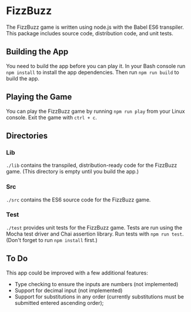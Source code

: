 # FizzBuzz
The FizzBuzz game is written using node.js with the Babel ES6 transpiler. This package includes source code, distribution code, and unit tests.

## Building the App
You need to build the app before you can play it. In your Bash console run `npm install` to install the app dependencies. Then run `npm run build` to build the app.

## Playing the Game
You can play the FizzBuzz game by running `npm run play` from your Linux console. Exit the game with `ctrl + c`.

## Directories

### Lib
`./lib` contains the transpiled, distribution-ready code for the FizzBuzz game. (This directory is empty until you build the app.)

### Src
`./src` contains the ES6 source code for the FizzBuzz game.

### Test
`./test` provides unit tests for the FizzBuzz game. Tests are run using the Mocha test driver and Chai assertion library. Run tests with `npm run test`. (Don't forget to run `npm install` first.)

## To Do
This app could be improved with a few additional features:

* Type checking to ensure the inputs are numbers (not implemented)
* Support for decimal input (not implemented)
* Support for substitutions in any order (currently substitutions must be submitted entered ascending order);
